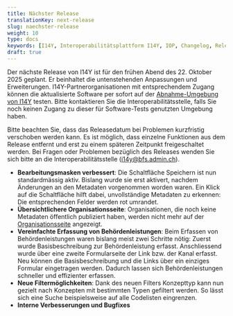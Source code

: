 ```yaml
---
title: Nächster Release
translationKey: next-release
slug: naechster-release
weight: 10
type: docs
keywords: [I14Y, Interoperabilitätsplattform I14Y, IOP, Changelog, Releases, Versionen, Software-Entwicklung]
draft: true 
---
```


Der nächste Release von I14Y ist für den frühen Abend des 22. Oktober 2025 geplant. Er beinhaltet die untenstehenden Anpassungen und Erweiterungen. I14Y-Partnerorganisationen mit entsprechendem Zugang können die aktualisierte Software per sofort auf der [Abnahme-Umgebung von I14Y](https://input.i14y-a.admin.ch) testen. Bitte kontaktieren Sie die Interoperabilitätsstelle, falls Sie noch keinen Zugang zu dieser für Software-Tests genutzten Umgebung haben. 

Bitte beachten Sie, dass das Releasedatum bei Problemen kurzfristig verschoben werden kann. Es ist möglich, dass einzelne Funktionen aus dem Release entfernt und erst zu einem späteren Zeitpunkt freigeschaltet werden. Bei Fragen oder Problemen bezüglich des Releases wenden Sie sich bitte an die Interoperabilitätsstelle ([i14y@bfs.admin.ch](mailto:i14y@bfs.admin.ch)).

- **Bearbeitungsmasken verbessert**: Die Schaltfläche Speichern ist nun standardmässig aktiv. Bislang wurde sie erst aktivert, nachdem Änderungen an den Metadaten vorgenommen worden waren. Ein Klick auf die Schaltfläche hilft dabei, unvollständige Metadaten zu erkennen: Die entsprechenden Felder werden rot umrandet. 
- **Übersichtlichere Organisationsseite**: Organisationen, die noch keine Metadaten öffentlich publiziert haben, werden nicht mehr auf der [Organisationsseite](https://www.i14y.admin.ch/de/organisations) angezeigt.
- **Vereinfachte Erfassung von Behördenleistungen**: Beim Erfassen von Behördenleistungen waren bislang meist zwei Schritte nötig: Zuerst wurde Basisbeschreibung zur Behördenleistung erfasst. Anschliessend wurde über eine zweite Formularseite der Link bzw. der Kanal erfasst. Neu können die Basisbeschreibung und die Links über ein einziges Formular eingetragen werden. Dadurch lassen sich Behördenleistungen schneller und effizienter erfassen. 
- **Neue Filtermöglichkeiten**: Dank des neuen Filters Konzepttyp kann nun gezielt nach Konzepten mit bestimmten Typen gefiltert werden. So lässt sich eine Suche beispielsweise auf alle Codelisten eingrenzen. 
- **Interne Verbesserungen und Bugfixes**